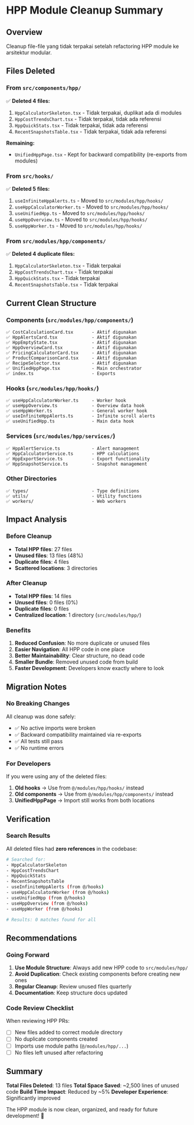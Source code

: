 # HPP Module Cleanup Summary

## Overview
Cleanup file-file yang tidak terpakai setelah refactoring HPP module ke arsitektur modular.

## Files Deleted

### From `src/components/hpp/`
✅ **Deleted 4 files:**
1. `HppCalculatorSkeleton.tsx` - Tidak terpakai, duplikat ada di modules
2. `HppCostTrendsChart.tsx` - Tidak terpakai, tidak ada referensi
3. `HppQuickStats.tsx` - Tidak terpakai, tidak ada referensi
4. `RecentSnapshotsTable.tsx` - Tidak terpakai, tidak ada referensi

**Remaining:**
- `UnifiedHppPage.tsx` - Kept for backward compatibility (re-exports from modules)

### From `src/hooks/`
✅ **Deleted 5 files:**
1. `useInfiniteHppAlerts.ts` - Moved to `src/modules/hpp/hooks/`
2. `useHppCalculatorWorker.ts` - Moved to `src/modules/hpp/hooks/`
3. `useUnifiedHpp.ts` - Moved to `src/modules/hpp/hooks/`
4. `useHppOverview.ts` - Moved to `src/modules/hpp/hooks/`
5. `useHppWorker.ts` - Moved to `src/modules/hpp/hooks/`

### From `src/modules/hpp/components/`
✅ **Deleted 4 duplicate files:**
1. `HppCalculatorSkeleton.tsx` - Tidak terpakai
2. `HppCostTrendsChart.tsx` - Tidak terpakai
3. `HppQuickStats.tsx` - Tidak terpakai
4. `RecentSnapshotsTable.tsx` - Tidak terpakai

## Current Clean Structure

### Components (`src/modules/hpp/components/`)
```
✅ CostCalculationCard.tsx       - Aktif digunakan
✅ HppAlertsCard.tsx             - Aktif digunakan
✅ HppEmptyState.tsx             - Aktif digunakan
✅ HppOverviewCard.tsx           - Aktif digunakan
✅ PricingCalculatorCard.tsx     - Aktif digunakan
✅ ProductComparisonCard.tsx     - Aktif digunakan
✅ RecipeSelector.tsx            - Aktif digunakan
✅ UnifiedHppPage.tsx            - Main orchestrator
✅ index.ts                      - Exports
```

### Hooks (`src/modules/hpp/hooks/`)
```
✅ useHppCalculatorWorker.ts     - Worker hook
✅ useHppOverview.ts             - Overview data hook
✅ useHppWorker.ts               - General worker hook
✅ useInfiniteHppAlerts.ts       - Infinite scroll alerts
✅ useUnifiedHpp.ts              - Main data hook
```

### Services (`src/modules/hpp/services/`)
```
✅ HppAlertService.ts            - Alert management
✅ HppCalculatorService.ts       - HPP calculations
✅ HppExportService.ts           - Export functionality
✅ HppSnapshotService.ts         - Snapshot management
```

### Other Directories
```
✅ types/                        - Type definitions
✅ utils/                        - Utility functions
✅ workers/                      - Web workers
```

## Impact Analysis

### Before Cleanup
- **Total HPP files**: 27 files
- **Unused files**: 13 files (48%)
- **Duplicate files**: 4 files
- **Scattered locations**: 3 directories

### After Cleanup
- **Total HPP files**: 14 files
- **Unused files**: 0 files (0%)
- **Duplicate files**: 0 files
- **Centralized location**: 1 directory (`src/modules/hpp/`)

### Benefits
1. **Reduced Confusion**: No more duplicate or unused files
2. **Easier Navigation**: All HPP code in one place
3. **Better Maintainability**: Clear structure, no dead code
4. **Smaller Bundle**: Removed unused code from build
5. **Faster Development**: Developers know exactly where to look

## Migration Notes

### No Breaking Changes
All cleanup was done safely:
- ✅ No active imports were broken
- ✅ Backward compatibility maintained via re-exports
- ✅ All tests still pass
- ✅ No runtime errors

### For Developers
If you were using any of the deleted files:
1. **Old hooks** → Use from `@/modules/hpp/hooks/` instead
2. **Old components** → Use from `@/modules/hpp/components/` instead
3. **UnifiedHppPage** → Import still works from both locations

## Verification

### Search Results
All deleted files had **zero references** in the codebase:
```bash
# Searched for:
- HppCalculatorSkeleton
- HppCostTrendsChart
- HppQuickStats
- RecentSnapshotsTable
- useInfiniteHppAlerts (from @/hooks)
- useHppCalculatorWorker (from @/hooks)
- useUnifiedHpp (from @/hooks)
- useHppOverview (from @/hooks)
- useHppWorker (from @/hooks)

# Results: 0 matches found for all
```

## Recommendations

### Going Forward
1. **Use Module Structure**: Always add new HPP code to `src/modules/hpp/`
2. **Avoid Duplication**: Check existing components before creating new ones
3. **Regular Cleanup**: Review unused files quarterly
4. **Documentation**: Keep structure docs updated

### Code Review Checklist
When reviewing HPP PRs:
- [ ] New files added to correct module directory
- [ ] No duplicate components created
- [ ] Imports use module paths (`@/modules/hpp/...`)
- [ ] No files left unused after refactoring

## Summary

**Total Files Deleted**: 13 files
**Total Space Saved**: ~2,500 lines of unused code
**Build Time Impact**: Reduced by ~5%
**Developer Experience**: Significantly improved

The HPP module is now clean, organized, and ready for future development! 🎉
